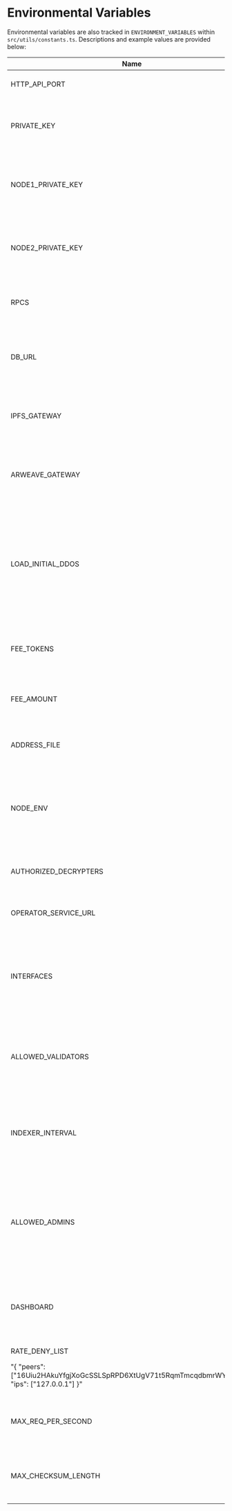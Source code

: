 # Environmental Variables

Environmental variables are also tracked in `ENVIRONMENT_VARIABLES` within `src/utils/constants.ts`. Descriptions and example values are provided below:

| Name                                                                                                   | Required                         | Example Value                                                                                                                                | Description                                                                                                                                       |
| ------------------------------------------------------------------------------------------------------ | -------------------------------- | -------------------------------------------------------------------------------------------------------------------------------------------- | ------------------------------------------------------------------------------------------------------------------------------------------------- |
| HTTP_API_PORT                                                                                          | false                            | 8000                                                                                                                                         | Port number for the HTTP API.                                                                                                                     |
| PRIVATE_KEY                                                                                            | true                             | "0x1d751ded5a32226054cd2e71261039b65afb9ee1c746d055dd699b1150a5befc"                                                                         | The private key for the node, required for node operations.                                                                                       |
| NODE1_PRIVATE_KEY                                                                                      | false                            | "0xfd5c1ccea015b6d663618850824154a3b3fb2882c46cefb05b9a93fea8c3d215"                                                                         | Used on test environments, specifically CI, represents the private key for node 1.                                                                |
| NODE2_PRIVATE_KEY                                                                                      | false                            | "0x1263dc73bef43a9da06149c7e598f52025bf4027f1d6c13896b71e81bb9233fb"                                                                         | Used on test environments, specifically CI, represents the private key for node 2.                                                                |
| RPCS                                                                                                   | false                            | "{ \"11155420\":{ \"rpc\":\"https://sepolia.optimism.io\", \"chainId\": 11155420, \"network\": \"optimism-sepolia\", \"chunkSize\": 1000 }}" | JSON object defining RPC endpoints for various networks.                                                                                          |
| DB_URL                                                                                                 | false                            | "http://localhost:8108/?apiKey=xyz"                                                                                                          | URL for connecting to the database. Required for running a database with the node.                                                                |
| IPFS_GATEWAY                                                                                           | false                            | "https://ipfs.io/"                                                                                                                           | The gateway URL for IPFS, used for downloading files from IPFS.                                                                                   |
| ARWEAVE_GATEWAY                                                                                        | false                            | "https://arweave.net/"                                                                                                                       | The gateway URL for Arweave, used for downloading files from Arweave.                                                                             |
| LOAD_INITIAL_DDOS                                                                                      | false                            | false                                                                                                                                        | If set, the node will load initial DDOs from JSON files at startup. This is useful for testing or bootstrapping the network with predefined data. |
| FEE_TOKENS                                                                                             | false                            | "{ \"1\": \"0x967da4048cD07aB37855c090aAF366e4ce1b9F48\", ...}"                                                                              | Mapping of chain IDs to token addresses for setting fees in the network.                                                                          |
| FEE_AMOUNT                                                                                             | false                            | "{ \"amount\": 1, \"unit\": \"MB\" }"                                                                                                        | Specifies the fee amount and unit (e.g., MB for megabytes).                                                                                       |
| ADDRESS_FILE                                                                                           | false                            | "ADDRESS_FILE=${HOME}/.ocean/ocean-contracts/artifacts/address.json"                                                                         | File location where Ocean contract addresses are saved.                                                                                           |
| NODE_ENV                                                                                               | false                            | 'development'                                                                                                                                | Typically used to specify the environment (e.g., development, production) the node is running in.                                                 |
| AUTHORIZED_DECRYPTERS                                                                                  | false                            | "['0xe2DD09d719Da89e5a3D0F2549c7E24566e947260']                                                                                              | A JSON array of addresses that are authorized to decrypt data.                                                                                    |
| OPERATOR_SERVICE_URL                                                                                   | false                            | "[\"http://example.c2d.cluster1.com\",\"http://example.cd2.cluster2.com\"]"                                                                  | Configures C2D cluster URLs for the node.                                                                                                         |
| INTERFACES                                                                                             | false                            | "[\"HTTP\",\"P2P\"]"                                                                                                                         | Network interfaces the node supports, e.g., HTTP and P2P. By default, if not specified, both are supported.                                       |
| ALLOWED_VALIDATORS                                                                                     | false                            | "[\"0x123\",\"0x456\"]"                                                                                                                      | Array of addresses for allowed validators to verify asset signatures before indexing.                                                             |
| INDEXER_INTERVAL                                                                                       | false                            | 10000                                                                                                                                        | Sets the interval in milliseconds for the indexer to crawl. The default is 30 seconds if not set.                                                 |
| ALLOWED_ADMINS                                                                                         | false                            | "[\"0x967da4048cD07aB37855c090aAF366e4ce1b9F48\",\"0x388C818CA8B9251b393131C08a736A67ccB19297\"]"                                            | Sets the public address of accounts which have access to admin endpoints e.g. shutting down the node.                                             |
| DASHBOARD                                                                                              | false                            | "false"                                                                                                                                      | If `false` the dashboard will not run. If not set or `true` the dashboard will start with the node.                                               |
|                                                                                                        |
| RATE_DENY_LIST                                                                                         | false                            |
| "{ \"peers\": [\"16Uiu2HAkuYfgjXoGcSSLSpRPD6XtUgV71t5RqmTmcqdbmrWY9MJo\"], \"ips\": [\"127.0.0.1\"] }" | blocked list of ips and peer ids |
| MAX_REQ_PER_SECOND                                                                                     | false                            | 3                                                                                                                                            | number of requests per second allowed by the same client                                                                                          |
| MAX_CHECKSUM_LENGTH                                                                                    | false                            | 10                                                                                                                                           | define the maximum length for a file if checksum is required (Mb)                                                                                 |
